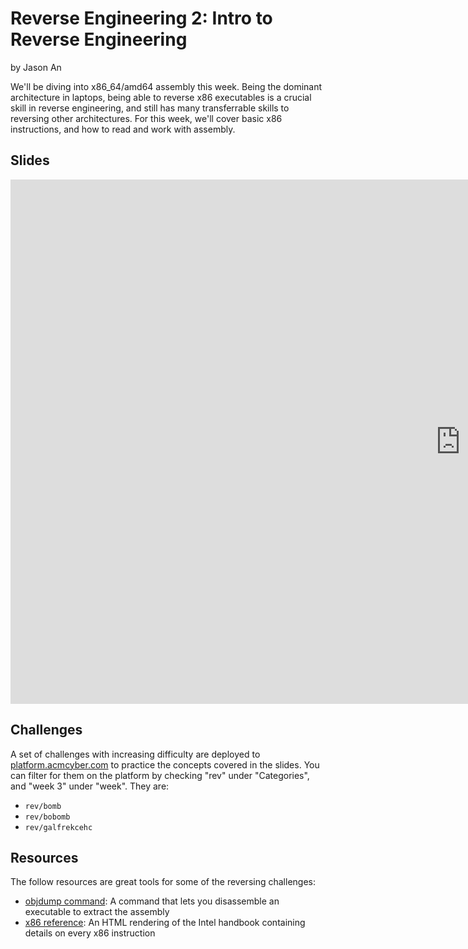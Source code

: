 # Reverse Engineering 2: Intro to Reverse Engineering
by Jason An

We'll be diving into x86\_64/amd64 assembly this week. Being the dominant architecture in laptops, being able to reverse x86 executables is a crucial skill in reverse engineering, and still has many transferrable skills to reversing other architectures. For this week, we'll cover basic x86 instructions, and how to read and work with assembly.

## Slides
<iframe src="https://docs.google.com/presentation/d/e/2PACX-1vT5IcZev_bBPwmnsDo_3L4s_7UIbqQC624t83jOkvFXlcLa9fRl4WM5B963OHaqBjXPF7_8Mpzne-ZW/embed?start=false&loop=false&delayms=3000" frameborder="0" width="1440" height="839" allowfullscreen="true" mozallowfullscreen="true" webkitallowfullscreen="true"></iframe>

## Challenges
A set of challenges with increasing difficulty are deployed to [platform.acmcyber.com](https://platform.acmcyber.com) to practice the concepts covered in the slides. You can filter for them on the platform by checking "rev" under "Categories", and "week 3" under "week". They are:
- `rev/bomb`
- `rev/bobomb`
- `rev/galfrekcehc`

## Resources
The follow resources are great tools for some of the reversing challenges:
- [objdump command](https://man7.org/linux/man-pages/man1/objdump.1.html): A command that lets you disassemble an executable to extract the assembly
- [x86 reference](https://www.felixcloutier.com/x86/): An HTML rendering of the Intel handbook containing details on every x86 instruction
